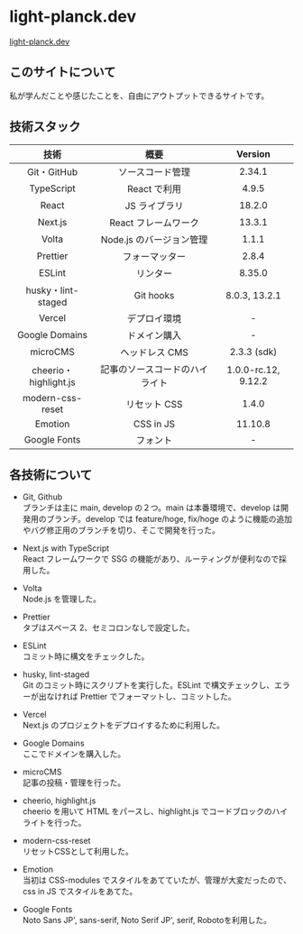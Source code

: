 # light-planck.dev

[light-planck.dev](https://www.light-planck.dev/)

## このサイトについて

私が学んだことや感じたことを、自由にアウトプットできるサイトです。

## 技術スタック

|         技術          |              概要              |       Version       |
| :-------------------: | :----------------------------: | :-----------------: |
|      Git・GitHub      |        ソースコード管理        |       2.34.1        |
|      TypeScript       |          React で利用          |        4.9.5        |
|         React         |         JS ライブラリ          |       18.2.0        |
|        Next.js        |      React フレームワーク      |       13.3.1        |
|         Volta         |    Node.js のバージョン管理    |        1.1.1        |
|       Prettier        |         フォーマッター         |        2.8.4        |
|        ESLint         |            リンター            |       8.35.0        |
|  husky・lint-staged   |           Git hooks            |    8.0.3, 13.2.1    |
|        Vercel         |          デプロイ環境          |          -          |
|    Google Domains     |          ドメイン購入          |          -          |
|       microCMS        |         ヘッドレス CMS         |     2.3.3 (sdk)     |
| cheerio・highlight.js | 記事のソースコードのハイライト | 1.0.0-rc.12, 9.12.2 |
|   modern-css-reset    |          リセット CSS          |        1.4.0        |
|        Emotion        |           CSS in JS            |       11.10.8       |
|     Google Fonts      |            フォント            |          -          |

## 各技術について

- Git, Github  
  ブランチは主に main, develop の２つ。main は本番環境で、develop は開発用のブランチ。develop では feature/hoge, fix/hoge のように機能の追加やバグ修正用のブランチを切り、そこで開発を行った。

- Next.js with TypeScript  
  React フレームワークで SSG の機能があり、ルーティングが便利なので採用した。

- Volta  
  Node.js を管理した。

- Prettier  
  タブはスペース 2、セミコロンなしで設定した。

- ESLint  
  コミット時に構文をチェックした。

- husky, lint-staged  
  Git のコミット時にスクリプトを実行した。ESLint で構文チェックし、エラーが出なければ Prettier でフォーマットし、コミットした。

- Vercel  
  Next.js のプロジェクトをデプロイするために利用した。

- Google Domains  
  ここでドメインを購入した。

- microCMS  
  記事の投稿・管理を行った。

- cheerio, highlight.js  
  cheerio を用いて HTML をパースし、highlight.js でコードブロックのハイライトを行った。

- modern-css-reset  
  リセットCSSとして利用した。

- Emotion  
  当初は CSS-modules でスタイルをあてていたが、管理が大変だったので、css in JS でスタイルをあてた。

- Google Fonts  
  Noto Sans JP', sans-serif, Noto Serif JP', serif, Robotoを利用した。
